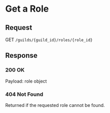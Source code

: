 # Get a Role

## Request
GET `/guilds/{guild_id}/roles/{role_id}`

## Response
### 200 OK
Payload: role object

### 404 Not Found
Returned if the requested role cannot be found.

